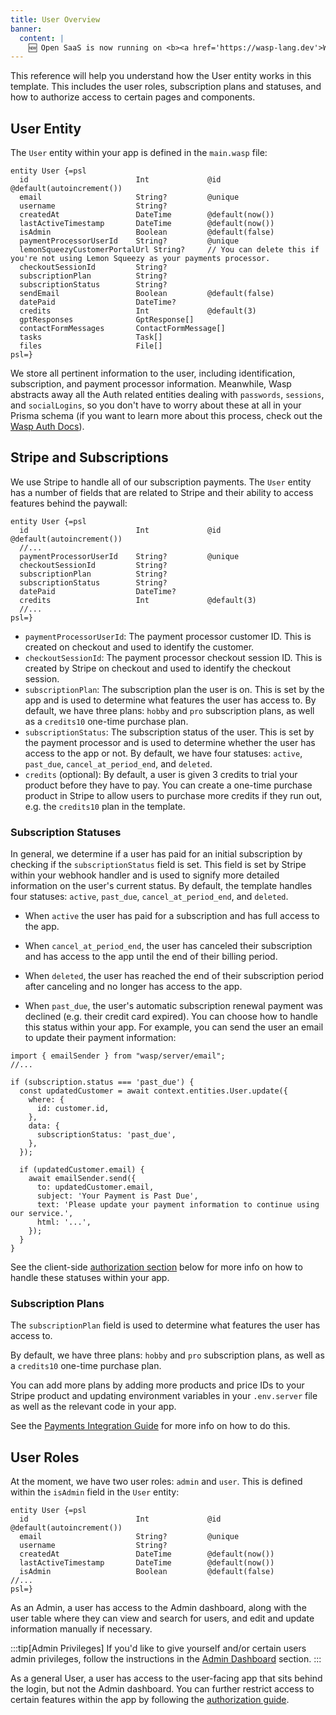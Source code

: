 ```yaml
---
title: User Overview
banner:
  content: |
    🆕 Open SaaS is now running on <b><a href='https://wasp-lang.dev'>Wasp v0.15</a></b>! <br/>⚙️<br/>If you're running an older version and would like to upgrade, please follow the <a href="https://wasp-lang.dev/docs/migration-guides/migrate-from-0-14-to-0-15">migration instructions.</a>
---
```


This reference will help you understand how the User entity works in this template.
This includes the user roles, subscription plans and statuses, and how to authorize access to certain pages and components.

## User Entity

The `User` entity within your app is defined in the `main.wasp` file:

```tsx title="main.wasp" ins="User: {}"
entity User {=psl
  id                        Int             @id @default(autoincrement())
  email                     String?         @unique
  username                  String?         
  createdAt                 DateTime        @default(now())
  lastActiveTimestamp       DateTime        @default(now())
  isAdmin                   Boolean         @default(false)
  paymentProcessorUserId    String?         @unique
  lemonSqueezyCustomerPortalUrl String?     // You can delete this if you're not using Lemon Squeezy as your payments processor.
  checkoutSessionId         String?
  subscriptionPlan          String?
  subscriptionStatus        String?
  sendEmail                 Boolean         @default(false)
  datePaid                  DateTime?
  credits                   Int             @default(3)
  gptResponses              GptResponse[]
  contactFormMessages       ContactFormMessage[]
  tasks                     Task[]
  files                     File[] 
psl=}
```

We store all pertinent information to the user, including identification, subscription, and payment processor information. Meanwhile, Wasp abstracts away all the Auth related entities dealing with `passwords`, `sessions`, and `socialLogins`, so you don't have to worry about these at all in your Prisma schema (if you want to learn more about this process, check out the [Wasp Auth Docs](https://wasp-lang.dev/docs/auth/overview)).

## Stripe and Subscriptions

We use Stripe to handle all of our subscription payments. The `User` entity has a number of fields that are related to Stripe and their ability to access features behind the paywall:

```tsx title="main.wasp" {4-10}
entity User {=psl
  id                        Int             @id @default(autoincrement())
  //...
  paymentProcessorUserId    String?         @unique
  checkoutSessionId         String?
  subscriptionPlan          String?
  subscriptionStatus        String?
  datePaid                  DateTime?
  credits                   Int             @default(3)
  //...
psl=}
```

- `paymentProcessorUserId`: The payment processor customer ID. This is created on checkout and used to identify the customer.
- `checkoutSessionId`: The payment processor checkout session ID. This is created by Stripe on checkout and used to identify the checkout session.
- `subscriptionPlan`: The subscription plan the user is on. This is set by the app and is used to determine what features the user has access to. By default, we have three plans: `hobby` and `pro` subscription plans, as well as a `credits10` one-time purchase plan.
- `subscriptionStatus`: The subscription status of the user. This is set by the payment processor and is used to determine whether the user has access to the app or not. By default, we have four statuses: `active`, `past_due`, `cancel_at_period_end`, and `deleted`.
- `credits` (optional): By default, a user is given 3 credits to trial your product before they have to pay. You can create a one-time purchase product in Stripe to allow users to purchase more credits if they run out, e.g. the `credits10` plan in the template.

### Subscription Statuses

In general, we determine if a user has paid for an initial subscription by checking if the `subscriptionStatus` field is set. This field is set by Stripe within your webhook handler and is used to signify more detailed information on the user's current status. By default, the template handles four statuses: `active`, `past_due`, `cancel_at_period_end`, and `deleted`.

- When `active` the user has paid for a subscription and has full access to the app. 

- When `cancel_at_period_end`, the user has canceled their subscription and has access to the app until the end of their billing period. 

- When `deleted`, the user has reached the end of their subscription period after canceling and no longer has access to the app.

- When `past_due`, the user's automatic subscription renewal payment was declined (e.g. their credit card expired). You can choose how to handle this status within your app. For example, you can send the user an email to update their payment information:
```tsx title="src/payment/stripe/webhook.ts" 
import { emailSender } from "wasp/server/email";
//...

if (subscription.status === 'past_due') {
  const updatedCustomer = await context.entities.User.update({
    where: {
      id: customer.id,
    },
    data: {
      subscriptionStatus: 'past_due',
    },
  });

  if (updatedCustomer.email) {
    await emailSender.send({
      to: updatedCustomer.email,
      subject: 'Your Payment is Past Due',
      text: 'Please update your payment information to continue using our service.',
      html: '...',
    });
  }
}
```

See the client-side [authorization section](/guides/authorization/) below for more info on how to handle these statuses within your app.

### Subscription Plans

The `subscriptionPlan` field is used to determine what features the user has access to. 

By default, we have three plans: `hobby` and `pro` subscription plans, as well as a `credits10` one-time purchase plan. 

You can add more plans by adding more products and price IDs to your Stripe product and updating environment variables in your `.env.server` file as well as the relevant code in your app.

See the [Payments Integration Guide](/guides/payments-integration/) for more info on how to do this.

## User Roles

At the moment, we have two user roles: `admin` and `user`. This is defined within the `isAdmin` field in the `User` entity:

```tsx title="main.wasp" {7}
entity User {=psl
  id                        Int             @id @default(autoincrement())
  email                     String?         @unique
  username                  String?
  createdAt                 DateTime        @default(now())
  lastActiveTimestamp       DateTime        @default(now())
  isAdmin                   Boolean         @default(false)
//...
psl=}
```

As an Admin, a user has access to the Admin dashboard, along with the user table where they can view and search for users, and edit and update information manually if necessary.

:::tip[Admin Privileges]
If you'd like to give yourself and/or certain users admin privileges, follow the instructions in the [Admin Dashboard](/general/admin-dashboard/#permissions) section.
:::

As a general User, a user has access to the user-facing app that sits behind the login, but not the Admin dashboard. You can further restrict access to certain features within the app by following the [authorization guide](/guides/authorization/).
